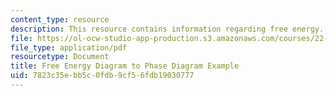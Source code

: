 ```yaml
---
content_type: resource
description: This resource contains information regarding free energy.
file: https://ol-ocw-studio-app-production.s3.amazonaws.com/courses/22-14-materials-in-nuclear-engineering-spring-2015/7823c35ebb5c0fdb9cf56fdb19030777_MIT22_14S15_FreeEnergyDiag.pdf
file_type: application/pdf
resourcetype: Document
title: Free Energy Diagram to Phase Diagram Example
uid: 7823c35e-bb5c-0fdb-9cf5-6fdb19030777
---
```

